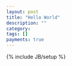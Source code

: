 ```yaml
---
layout: post
title: "Hello World"
description: ""
category: 
tags: []
payments: true
---
```

{% include JB/setup %}
